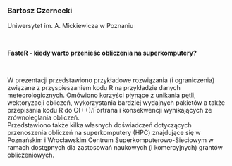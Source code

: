 <!--html_preserve-->
<span>
<h3>
Bartosz Czernecki
</h3>
<p>
Uniwersytet im. A. Mickiewicza w Poznaniu
</p>
<br/>
<p>
<strong>FasteR - kiedy warto przenieść obliczenia na superkomputery?</strong>
</p>
<br/>
<p>
W prezentacji przedstawiono przykładowe rozwiązania (i ograniczenia) związane z przyspieszaniem kodu R na przykładzie 
danych meteorologicznych. Omówiono korzyści płynące z unikania pętli, wektoryzacji obliczeń, wykorzystania bardziej wydajnych pakietów
a także przepisania kodu R do C(++)/Fortrana i konsekwencji wynikających ze zrównoleglania obliczeń.
<br> Przedstawiono także kilka własnych doświadczeń dotyczących przenoszenia obliczeń na superkomputery (HPC) znajdujące się w 
Poznańskim i Wrocławskim Centrum Superkomputerowo-Sieciowym w ramach dostępnych dla zastosowań naukowych (i komercyjnych) grantów obliczeniowych.
</p>
</span><!--/html_preserve-->
